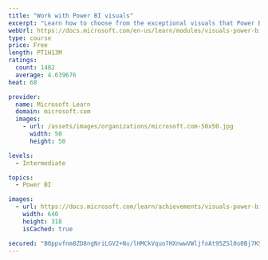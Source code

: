 ```yaml
---
title: "Work with Power BI visuals"
excerpt: "Learn how to choose from the exceptional visuals that Power BI makes available to you. Formatting visuals will direct the user’s attention to exactly where you want it, while helping to make the visual easier to read and interpret. You will also learn about how to use key performance indicators (KPIs)."
webUrl: https://docs.microsoft.com/en-us/learn/modules/visuals-power-bi/
type: course
price: Free
length: PT1H13M
ratings:
  count: 1482
  average: 4.639676
heat: 68

provider:
  name: Microsoft Learn
  domain: microsoft.com
  images:
    - url: /assets/images/organizations/microsoft.com-50x50.jpg
      width: 50
      height: 50

levels:
  - Intermediate

topics:
  - Power BI

images:
  - url: https://docs.microsoft.com/learn/achievements/visuals-power-bi-social.png
    width: 640
    height: 318
    isCached: true

secured: "B0ppvfnm8ZD8ngNriLGV2+Nu/lHMCkVquo7HXnwwVWljfoAt95ZSl0o0Bj7KSI3q7gikpLFWfAcKuZoropAvky861jq7z1JllczvVJKY/lihkFLaNbBx1tqU7kPXM1xTN1eI8KPd22QBCbLEwDHLvAtH2Fit9qTRQSMM99ef0R+h3GOa5zdnQUiE2wXwAhGVBhM37bwirHERBavK35TgJgatk/Ry9rdvsApxN9xFQSYP+Ya2BGcz3Vp17aYbvApJyMp/CGQIrKk7Cm6/2aoziT6SQtuu/Y3pbSdeW9TmmjLLoF/W4oF6+TSsK4DmcPVVr7y2IkbSBaFrm1x2zUif3N9gtvm4xalxonWdFRcechVRdulihi0OB7XtjtnNH+8U48Ff4yELAUIWYFQSk+U07CPyONdmmonRcyRdlRV/WFw=;X5YWD9ZSyhHfgfRnGLj0wg=="
---
```


